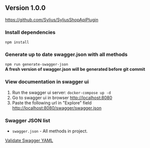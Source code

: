 ## Version 1.0.0

https://github.com/Sylius/SyliusShopApiPlugin

### Install dependencies
`npm install`  

### Generate up to date swagger.json with all methods 
`npm run generate-swagger-json`  
**A fresh version of swagger.json will be generated before git commit**  

### View documentation in swagger ui  
1. Run the swagger ui server: `docker-compose up -d`  
2. Go to swagger ui in browser [http://localhost:8080](http://localhost:8080)  
3. Paste the following url in "Explore" field [http://localhost:8080/swagger/swagger.json](http://localhost:8080/swagger/swagger.json)       
  
### Swagger JSON list
- `swagger.json` - All methods in project.    

[Validate Swagger YAML](http://bigstickcarpet.com/swagger-parser/www/index.html#)  
